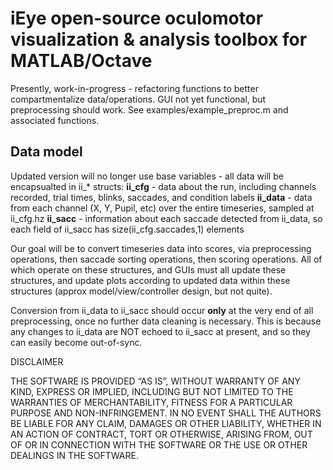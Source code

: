 # iEye open-source oculomotor visualization & analysis toolbox for MATLAB/Octave

Presently, work-in-progress - refactoring functions to better compartmentalize data/operations. GUI not yet functional, but preprocessing should work. See examples/example_preproc.m and associated functions.

## Data model
Updated version will no longer use base variables - all data will be encapsualted in ii_* structs:
**ii_cfg** - data about the run, including channels recorded, trial times, blinks, saccades, and condition labels
**ii_data** - data from each channel (X, Y, Pupil, etc) over the entire timeseries, sampled at ii_cfg.hz
**ii_sacc** - information about each saccade detected from ii_data, so each field of ii_sacc has size(ii_cfg.saccades,1) elements

Our goal will be to convert timeseries data into scores, via preprocessing operations, then saccade sorting operations, then scoring operations. All of which operate on these structures, and GUIs must all update these structures, and update plots according to updated data within these structures (approx model/view/controller design, but not quite).

Conversion from ii_data to ii_sacc should occur **only** at the very end of all preprocessing, once no further data cleaning is necessary. This is because any changes to ii_data are NOT echoed to ii_sacc at present, and so they can easily become out-of-sync.





DISCLAIMER

THE SOFTWARE IS PROVIDED “AS IS”, WITHOUT WARRANTY OF ANY KIND, EXPRESS OR IMPLIED, INCLUDING BUT NOT LIMITED TO THE WARRANTIES OF MERCHANTABILITY, FITNESS FOR A PARTICULAR PURPOSE AND NON-INFRINGEMENT. IN NO EVENT SHALL THE AUTHORS BE LIABLE FOR ANY CLAIM, DAMAGES OR OTHER LIABILITY, WHETHER IN AN ACTION OF CONTRACT, TORT OR OTHERWISE, ARISING FROM, OUT OF OR IN CONNECTION WITH THE SOFTWARE OR THE USE OR OTHER DEALINGS IN THE SOFTWARE.
